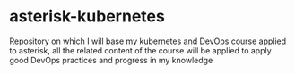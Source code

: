 # asterisk-kubernetes
Repository on which I will base my kubernetes and DevOps course applied to asterisk, all the related content of the course will be applied to apply good DevOps practices and progress in my knowledge
